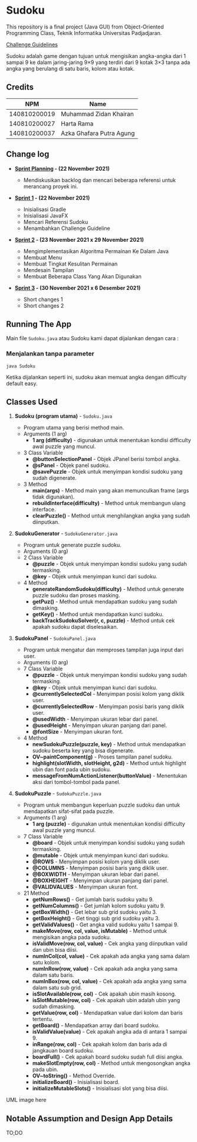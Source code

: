 # Sudoku

This repository is a final project (Java GUI) from Object-Oriented Programming Class, Teknik Informatika Universitas Padjadjaran. 

[Challenge Guidelines](challenge-guideline.md)

Sudoku adalah game dengan tujuan untuk mengisikan angka-angka dari 1 sampai 9 ke dalam jaring-jaring 9×9 yang terdiri dari 9 kotak 3×3 tanpa ada angka yang berulang di satu baris, kolom atau kotak.

## Credits
| NPM           | Name                       |
| ------------- |----------------------------|
| 140810200019  | Muhammad Zidan Khairan     |
| 140810200027  | Harta Rama                 |
| 140810200037  | Azka Ghafara Putra Agung   |

## Change log
- **[Sprint Planning](changelog/sprint-planning.md) - (22 November 2021)** 
   - Mendiskusikan backlog dan mencari beberapa referensi untuk merancang proyek ini.

- **[Sprint 1](changelog/sprint-1.md) - (22 November 2021)** 
   - Inisialisasi Gradle
   - Inisialisasi JavaFX
   - Mencari Referensi Sudoku
   - Menambahkan Challenge Guideline

- **[Sprint 2](changelog/sprint-2.md) - (23 November 2021 x 29 November 2021)** 
   - Mengimplementasikan Algoritma Permainan Ke Dalam Java
   - Membuat Menu
   - Membuat Tingkat Kesulitan Permainan
   - Mendesain Tampilan
   - Membuat Beberapa Class Yang Akan Digunakan
   
- **[Sprint 3](changelog/sprint-3.md) - (30 November 2021 x 6 Desember 2021)** 
   - Short changes 1
   - Short changes 2

## Running The App

Main file `Sudoku.java` atau Sudoku kami dapat dijalankan dengan cara : 

 ### Menjalankan tanpa parameter 

 ``` 
 java Sudoku 
 ``` 

 Ketika dijalankan seperti ini, sudoku akan memuat angka dengan difficulty default easy.

## Classes Used

1. **Sudoku (program utama)** -
`Sudoku.java` 
   - Program utama yang berisi method main.
   - Arguments (1 arg)
      - **1 arg (difficulty)** - digunakan untuk menentukan kondisi difficulty awal puzzle yang muncul.
   - 3 Class Variable
      - **@buttonSelectionPanel** - Objek JPanel berisi tombol angka.
      - **@sPanel** - Objek panel sudoku.
      - **@savePuzzle** - Objek untuk menyimpan kondisi sudoku yang sudah digenerate.
   - 3 Method
      - **main(args)** - Method main yang akan memunculkan frame (args tidak digunakan).
      - **rebuildInterface(difficulty)** - Method untuk membangun ulang interface.
      - **clearPuzzle()** - Method untuk menghilangkan angka yang sudah diinputkan.

2. **SudokuGenerator** -
`SudokuGenerator.java` 
   - Program untuk generate puzzle sudoku.
   - Arguments (0 arg)
   - 2 Class Variable
      - **@puzzle** - Objek untuk menyimpan kondisi sudoku yang sudah termasking.
      - **@key** - Objek untuk menyimpan kunci dari sudoku.
   - 4 Method
      - **generateRandomSudoku(difficulty)** - Method untuk generate puzzle sudoku dan proses masking.
      - **getPuz()** - Method untuk mendapatkan sudoku yang sudah dimasking.
      - **getKey()** - Method untuk mendapatkan kunci sudoku.
      - **backTrackSudokuSolver(r, c, puzzle)** - Method untuk cek apakah sudoku dapat diselesaikan.

3. **SudokuPanel** -
`SudokuPanel.java` 
   - Program untuk mengatur dan memproses tampilan juga input dari user.
   - Arguments (0 arg)
   - 7 Class Variable
      - **@puzzle** - Objek untuk menyimpan kondisi sudoku yang sudah termasking.
      - **@key** - Objek untuk menyimpan kunci dari sudoku.
      - **@currentlySelectedCol** - Menyimpan posisi kolom yang diklik user.
      - **@currentlySelectedRow** - Menyimpan posisi baris yang diklik user.
      - **@usedWidth** - Menyimpan ukuran lebar dari panel.
      - **@usedHeight** - Menyimpan ukuran panjang dari panel.
      - **@fontSize** - Menyimpan ukuran font.
   - 4 Method
      - **newSudokuPuzzle(puzzle, key)** - Method untuk mendapatkan sudoku beserta key yang bisa digenerate.
      - **OV~paintComponent(g)** - Proses tampilan panel sudoku.
      - **highlight(slotWidth, slotHeight, g2d)** - Method untuk highlight ubin dan font pada ubin sudoku.
      - **messageFromNumActionListener(buttonValue)** - Menentukan aksi dari tombol-tombol pada panel.

4. **SudokuPuzzle** -
`SudokuPuzzle.java` 
   - Program untuk membangun keperluan puzzle sudoku dan untuk mendapatkan sifat-sifat pada puzzle.
   - Arguments (1 arg)
      - **1 arg (puzzle)** - digunakan untuk menentukan kondisi difficulty awal puzzle yang muncul.
   - 7 Class Variable
      - **@board** - Objek untuk menyimpan kondisi sudoku yang sudah termasking.
      - **@mutable** - Objek untuk menyimpan kunci dari sudoku.
      - **@ROWS** - Menyimpan posisi kolom yang diklik user.
      - **@COLUMNS** - Menyimpan posisi baris yang diklik user.
      - **@BOXWIDTH** - Menyimpan ukuran lebar dari panel.
      - **@BOXHEIGHT** - Menyimpan ukuran panjang dari panel.
      - **@VALIDVALUES** - Menyimpan ukuran font.
   - 21 Method
      - **getNumRows()** - Get jumlah baris sudoku yaitu 9.
      - **getNumColumns()** - Get jumlah kolom sudoku yaitu 9.
      - **getBoxWidth()** - Get lebar sub grid sudoku yaitu 3.
      - **getBoxHeight()** - Get tinggi sub grid sudoku yaitu 3.
      - **getValidValues()** - Get angka valid sudoku yaitu 1 sampai 9.
      - **makeMove(row, col, value, isMutable)** - Method untuk mengisikan angka pada sudoku.
      - **isValidMove(row, col, value)** - Cek angka yang diinputkan valid dan ubin bisa diisi.
      - **numInCol(col, value)** - Cek apakah ada angka yang sama dalam satu kolom.
      - **numInRow(row, value)** - Cek apakah ada angka yang sama dalam satu baris.
      - **numInBox(row, col, value)** - Cek apakah ada angka yang sama dalam satu sub grid.
      - **isSlotAvailable(row, col)** - Cek apakah ubin masih kosong.
      - **isSlotMutable(row, col)** - Cek apakah ubin adalah ubin yang sudah dimasking.
      - **getValue(row, col)** - Mendapatkan value dari kolom dan baris tertentu.
      - **getBoard()** - Mendapatkan array dari board sudoku.
      - **isValidValue(value)** - Cek apakah angka ada di antara 1 sampai 9.
      - **inRange(row, col)** - Cek apakah kolom dan baris ada di jangkauan board sudoku.
      - **boardFull()** - Cek apakah board sudoku sudah full diisi angka.
      - **makeSlotEmpty(row, col)** - Method untuk mengosongkan angka pada ubin.
      - **OV~toString()** - Method Override.
      - **initializeBoard()** - Inisialisasi board.
      - **initializeMutableSlots()** - Inisialisasi slot yang bisa diisi.

UML image here

## Notable Assumption and Design App Details

TO;DO
